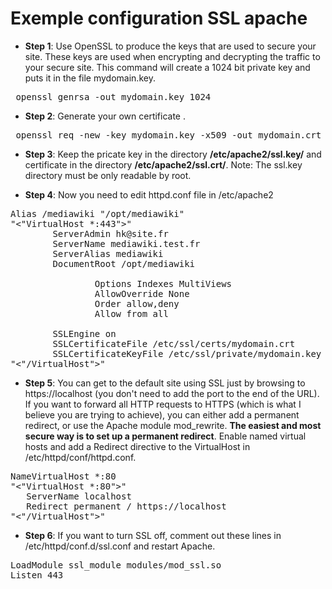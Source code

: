 # Exemple configuration SSL apache
* **Step 1**: Use OpenSSL to produce the keys that are used to secure your site. 
These keys are used when encrypting and decrypting the traffic to your secure site.
This command will create a 1024 bit private key and puts it in the file mydomain.key.
<pre> openssl genrsa -out mydomain.key 1024 </pre>

* **Step 2**: Generate your own certificate .
<pre> openssl req -new -key mydomain.key -x509 -out mydomain.crt </pre>

* **Step 3**: Keep the pricate key in the directory **/etc/apache2/ssl.key/** and certificate in the directory **/etc/apache2/ssl.crt/**.
Note: The ssl.key directory must be only readable by root.

* **Step 4**: Now you need to edit httpd.conf file in /etc/apache2
<pre>
Alias /mediawiki "/opt/mediawiki"
"<"VirtualHost *:443">"
        ServerAdmin hk@site.fr
        ServerName mediawiki.test.fr
        ServerAlias mediawiki
        DocumentRoot /opt/mediawiki
        <Directory "/opt/mediawiki">
                Options Indexes MultiViews
                AllowOverride None
                Order allow,deny
                Allow from all
        </Directory\>
        SSLEngine on
        SSLCertificateFile /etc/ssl/certs/mydomain.crt
        SSLCertificateKeyFile /etc/ssl/private/mydomain.key
"<"/VirtualHost">"
</pre>

* **Step 5**: You can get to the default site using SSL just by browsing to https://localhost (you don't need to add the port to the end of the URL). If you want to forward all HTTP requests to HTTPS (which is what I believe you are trying to achieve), you can either add a permanent redirect, or use the Apache module mod_rewrite. **The easiest and most secure way is to set up a permanent redirect**. Enable named virtual hosts and add a Redirect directive to the VirtualHost in /etc/httpd/conf/httpd.conf.

<pre>
NameVirtualHost *:80
"<"VirtualHost *:80">"
   ServerName localhost
   Redirect permanent / https://localhost
"<"/VirtualHost">"
</pre>

* **Step 6**: If you want to turn SSL off, comment out these lines in /etc/httpd/conf.d/ssl.conf and restart Apache.
<pre>
LoadModule ssl_module modules/mod_ssl.so
Listen 443
</pre>

